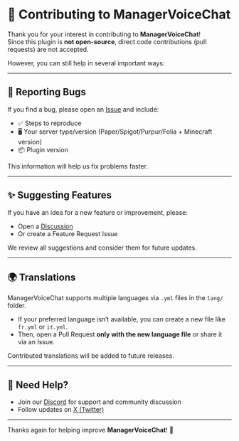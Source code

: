 # 🤝 Contributing to ManagerVoiceChat

Thank you for your interest in contributing to **ManagerVoiceChat**!  
Since this plugin is **not open-source**, direct code contributions (pull requests) are not accepted.  

However, you can still help in several important ways:

---

## 🐞 Reporting Bugs

If you find a bug, please open an [Issue](https://github.com/PandaDevOfficial/ManagerVoiceChat/issues) and include:

- ✅ Steps to reproduce  
- 🖥️ Your server type/version (Paper/Spigot/Purpur/Folia + Minecraft version)  
- 📦 Plugin version  

This information will help us fix problems faster.

---

## ✨ Suggesting Features

If you have an idea for a new feature or improvement, please:  

- Open a [Discussion](https://github.com/PandaDevOfficial/ManagerVoiceChat/discussions)  
- Or create a Feature Request Issue  

We review all suggestions and consider them for future updates.

---

## 🌍 Translations

ManagerVoiceChat supports multiple languages via `.yml` files in the `lang/` folder.  

- If your preferred language isn’t available, you can create a new file like `fr.yml` or `it.yml`.  
- Then, open a Pull Request **only with the new language file** or share it via an Issue.  

Contributed translations will be added to future releases.

---

## 💬 Need Help?

- Join our [Discord](https://discord.gg/QgZ6kvANQc) for support and community discussion  
- Follow updates on [X (Twitter)](https://x.com/PandaDev0001)  

---

Thanks again for helping improve **ManagerVoiceChat**! 🎉
